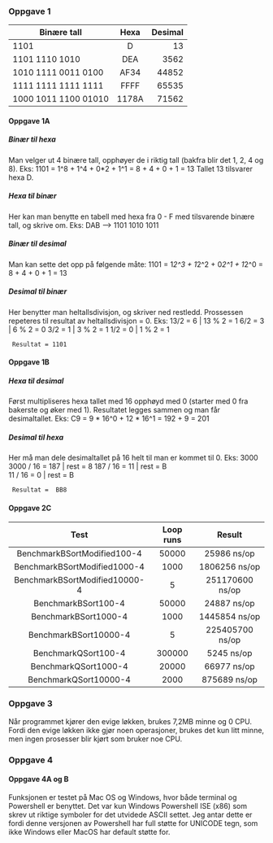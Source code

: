 ### Oppgave 1

| Binære tall         | Hexa          | Desimal  |
| -------------       |:-------------:| --------:|
|       1101          |       D       |    13    |
| 1101 1110 1010      |      DEA      |   3562   |
| 1010 1111 0011 0100 |      AF34     |   44852  |
| 1111 1111 1111 1111 |      FFFF     |   65535  |
| 1000 1011 1100 01010|     1178A     |   71562  |

#### Oppgave 1A
##### Binær til hexa
Man velger ut 4 binære tall, opphøyer de i riktig tall (bakfra blir det 1, 2, 4 og 8). 
Eks: 1101 = 1^8 + 1^4 + 0*2 + 1^1 = 8 + 4 + 0 + 1 = 13
Tallet 13 tilsvarer hexa D. 

##### Hexa til binær
Her kan man benytte en tabell med hexa fra 0 - F med tilsvarende binære tall, og skrive om. 
Eks: DAB --> 1101 1010 1011

##### Binær til desimal
Man kan sette det opp på følgende måte: 
1101 = 1*2^3 + 1*2^2 + 0*2^1 + 1*2^0
     = 8 + 4 + 0 + 1
     = 13
     
##### Desimal til binær
Her benytter man heltallsdivisjon, og skriver ned restledd. Prossessen repeteres til resultat av heltallsdivisjon = 0. 
Eks: 
13/2 = 6 | 13 % 2 = 1
6/2 = 3  | 6 % 2 = 0
3/2 = 1  | 3 % 2 = 1
1/2 = 0  | 1 % 2 = 1

     Resultat = 1101 

#### Oppgave 1B
##### Hexa til desimal 
Først multipliseres hexa tallet med 16 opphøyd med 0 (starter med 0 fra bakerste og øker med 1). Resultatet legges sammen og man får desimaltallet. 
Eks: C9 = 9 * 16^0 + 12 * 16^1 = 192 + 9 = 201

##### Desimal til hexa
Her må man dele desimaltallet på 16 helt til man er kommet til 0. 
Eks: 3000
     3000 / 16 = 187 | rest = 8 
     187 / 16 = 11   | rest = B       
     11 / 16 = 0     | rest = B
     
     Resultat =  BB8
     
#### Oppgave 2C

|  Test                            |    Loop runs       |  Result        |
|:--------------------------------:|:------------------:|:--------------:|
|BenchmarkBSortModified100-4       |         50000      |   25986 ns/op  |
|BenchmarkBSortModified1000-4      |         1000       |  1806256 ns/op |
|BenchmarkBSortModified10000-4     |             5      | 251170600 ns/op|
|BenchmarkBSort100-4               |         50000      |   24887 ns/op  |
|BenchmarkBSort1000-4              |          1000      |  1445854 ns/op |
|BenchmarkBSort10000-4             |             5      | 225405700 ns/op|
|BenchmarkQSort100-4               |        300000      |   5245 ns/op   |
|BenchmarkQSort1000-4              |         20000      |   66977 ns/op  |
|BenchmarkQSort10000-4             |          2000      |   875689 ns/op |

### Oppgave 3
Når programmet kjører den evige løkken, brukes 7,2MB minne og 0 CPU. Fordi den evige løkken ikke gjør noen operasjoner, brukes det kun litt minne, men ingen prosesser blir kjørt som bruker noe CPU. 

### Oppgave 4
#### Oppgave 4A og B
Funksjonen er testet på Mac OS og Windows, hvor både terminal og Powershell er benyttet. Det var kun Windows Powershell ISE (x86) som skrev ut riktige symboler for det utvidede ASCII settet. Jeg antar dette er fordi denne versjonen av Powershell har full støtte for UNICODE tegn, som ikke Windows eller MacOS har default støtte for. 




